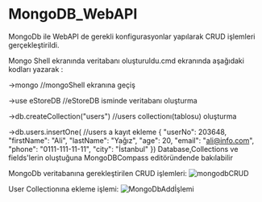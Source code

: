# MongoDB_WebAPI
MongoDb ile WebAPI de gerekli konfigurasyonlar yapılarak CRUD işlemleri gerçekleştirildi.

Mongo Shell ekranında veritabanı oluşturuldu.cmd ekranında aşağıdaki kodları yazarak :

->mongo                         //mongoShell ekranına geçiş

->use eStoreDB                  //eStoreDB isminde veritabanı oluşturma

->db.createCollection("users")  //users collectionı(tablosu) oluşturma

->db.users.insertOne(           //users a kayıt ekleme
  {
    "userNo": 203648,
    "firstName": "Ali",
    "lastName": "Yağız",
    "age": 20,
    "email": "ali@info.com",
    "phone": "0111-111-11-11",
    "city": "İstanbul"
  })
 Database,Collections ve fields'lerin oluştuğuna MongoDBCompass editöründende bakılabilir

MongoDb veritabanına gerekleştirilen CRUD işlemleri:
![mongodbCRUD](https://user-images.githubusercontent.com/104023688/230297352-4cd91483-0c12-4076-ad7f-29a5d93b9c06.JPG)

User Collectionına ekleme işlemi:
![MongoDbAddİşlemi](https://user-images.githubusercontent.com/104023688/230297244-a21b01fc-ca81-4837-8fb6-f8871cfa06f7.JPG)



